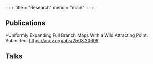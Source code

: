 +++
title = "Research"
menu = "main"
+++
## Publications

*Uniformly Expanding Full Branch Maps With a Wild Attracting Point. Submitted. https://arxiv.org/abs/2503.20608


## Talks
